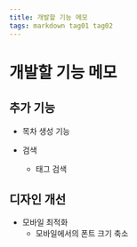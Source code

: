 ```yaml
---
title: 개발할 기능 메모
tags: markdown tag01 tag02
---
```


# 개발할 기능 메모

## 추가 기능

* 목차 생성 기능

* 검색
  * 태그 검색

## 디자인 개선

* 모바일 최적화
  * 모바일에서의 폰트 크기 축소

